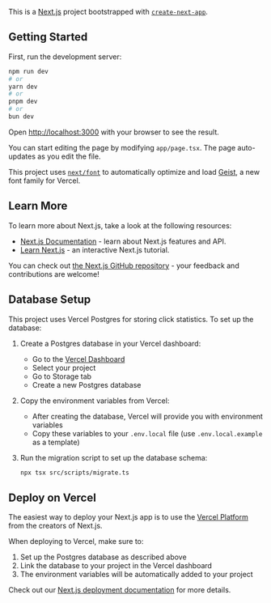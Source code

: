 This is a [Next.js](https://nextjs.org) project bootstrapped with [`create-next-app`](https://nextjs.org/docs/app/api-reference/cli/create-next-app).

## Getting Started

First, run the development server:

```bash
npm run dev
# or
yarn dev
# or
pnpm dev
# or
bun dev
```

Open [http://localhost:3000](http://localhost:3000) with your browser to see the result.

You can start editing the page by modifying `app/page.tsx`. The page auto-updates as you edit the file.

This project uses [`next/font`](https://nextjs.org/docs/app/building-your-application/optimizing/fonts) to automatically optimize and load [Geist](https://vercel.com/font), a new font family for Vercel.

## Learn More

To learn more about Next.js, take a look at the following resources:

- [Next.js Documentation](https://nextjs.org/docs) - learn about Next.js features and API.
- [Learn Next.js](https://nextjs.org/learn) - an interactive Next.js tutorial.

You can check out [the Next.js GitHub repository](https://github.com/vercel/next.js) - your feedback and contributions are welcome!

## Database Setup

This project uses Vercel Postgres for storing click statistics. To set up the database:

1. Create a Postgres database in your Vercel dashboard:
   - Go to the [Vercel Dashboard](https://vercel.com/dashboard)
   - Select your project
   - Go to Storage tab
   - Create a new Postgres database

2. Copy the environment variables from Vercel:
   - After creating the database, Vercel will provide you with environment variables
   - Copy these variables to your `.env.local` file (use `.env.local.example` as a template)

3. Run the migration script to set up the database schema:
   ```bash
   npx tsx src/scripts/migrate.ts
   ```

## Deploy on Vercel

The easiest way to deploy your Next.js app is to use the [Vercel Platform](https://vercel.com/new?utm_medium=default-template&filter=next.js&utm_source=create-next-app&utm_campaign=create-next-app-readme) from the creators of Next.js.

When deploying to Vercel, make sure to:
1. Set up the Postgres database as described above
2. Link the database to your project in the Vercel dashboard
3. The environment variables will be automatically added to your project

Check out our [Next.js deployment documentation](https://nextjs.org/docs/app/building-your-application/deploying) for more details.
